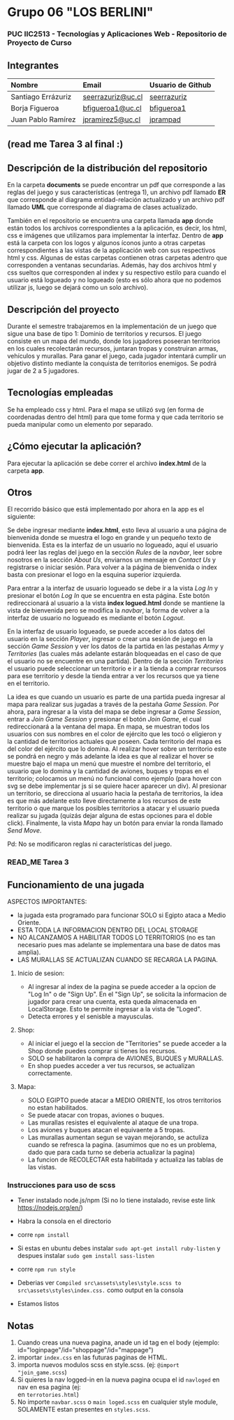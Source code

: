 # Grupo 06 "LOS BERLINI"
### PUC IIC2513 - Tecnologías y Aplicaciones Web - Repositorio de Proyecto de Curso
## Integrantes

| Nombre                | Email       | Usuario de Github |
|:--------------------- |:-------------|:-------------|
| Santiago Errázuriz | seerrazuriz@uc.cl | [seerrazuriz](https://www.github.com/seerrazuriz) |
| Borja Figueroa | bfigueroa1@uc.cl | [bfigueroa1](https://www.github.com/bfigueroa1) |
| Juan Pablo Ramírez | jpramirez5@uc.cl | [jprampad](https://www.github.com/jprampad) |

## (read me Tarea 3 al final :)

## Descripción de la distribución del repositorio
En la carpeta __documents__ se puede encontrar un pdf que corresponde a las reglas del juego y sus características (entrega 1), un archivo pdf llamado __ER__ que corresponde al diagrama entidad-relación actualizado y un archivo pdf llamado __UML__ que corresponde al diagrama de clases actualizado.

También en el repositorio se encuentra una carpeta llamada __app__ donde están todos los archivos correspondientes a la aplicación, es decir, los html, css e imágenes que utilizamos para implementar la interfaz. Dentro de __app__ está la carpeta con los logos y algunos íconos junto a otras carpetas correspondientes a las vistas de la applicación web con sus respectivos html y css. Algunas de estas carpetas contienen otras carpetas adentro que corresponden a ventanas secundarias. Además, hay dos archivos html y css sueltos que corresponden al index y su respectivo estilo para cuando el usuario está logueado y no logueado (esto es sólo ahora que no podemos utilizar js, luego se dejará como un solo archivo).

## Descripción del proyecto
Durante el semestre trabajaremos en la implementación de un juego que sigue una base de tipo 1: Dominio de territorios y recursos. El juego consiste en un mapa del mundo, donde los jugadores poseeran territorios en los cuales recolectarán recursos, juntaran tropas y construiran armas, vehículos y murallas. Para ganar el juego, cada jugador intentará cumplir un objetivo distinto mediante la conquista de territorios enemigos. Se podrá jugar de 2 a 5 jugadores.

## Tecnologías empleadas
Se ha empleado css y html. Para el mapa se utilizó svg (en forma de coordenadas dentro del html) para que tome forma y que cada territorio se pueda manipular como un elemento por separado.

## ¿Cómo ejecutar la aplicación?
Para ejecutar la aplicación se debe correr el archivo __index.html__ de la carpeta __app__.

## Otros
El recorrido básico que está implementado por ahora en la app es el siguiente:

Se debe ingresar mediante __index.html__, esto lleva al usuario a una página de bienvenida donde se muestra el logo en grande y un pequeño texto de bienvenida. Esta es la interfaz de un usuario no logueado, aquí el usuario podrá leer las reglas del juego en la sección _Rules_ de la _navbar_, leer sobre nosotros en la sección _About Us_, enviarnos un mensaje en _Contact Us_ y registrarse o iniciar sesión. Para volver a la página de bienvenida o index basta con presionar el logo en la esquina superior izquierda.

Para entrar a la interfaz de usuario logueado se debe ir a la vista _Log In_ y presionar el botón _Log In_ que se encuentra en esta página. Este botón redireccionará al usuario a la vista __index logued.html__ donde se mantiene la vista de bienvenida pero se modifica la _navbar_, la forma de volver a la interfaz de usuario no logueado es mediante el botón _Logout_.

En la interfaz de usuario logueado, se puede acceder a los datos del usuario en la sección _Player_, ingresar o crear una sesión de juego en la sección _Game Session_ y ver los datos de la partida en las pestañas _Army_ y _Territories_ (las cuales más adelante
estarán bloqueadas en el caso de que el usuario no se encuentre en una partida). Dentro de la sección _Territories_ el usuario puede seleccionar un territorio e ir a la tienda a comprar recursos para ese territorio y desde la tienda entrar a ver los recursos que ya tiene en el territorio.

La idea es que cuando un usuario es parte de una partida pueda ingresar al mapa para realizar sus jugadas a través de la pestaña _Game Session_. Por ahora, para ingresar a la vista del mapa se debe ingresar a _Game Session_, entrar a _Join Game Session_ y presionar el botón _Join Game_, el cual redireccionará a la ventana del mapa. En mapa, se muestran todos los usuarios con sus nombres en el color de ejército que les tocó o eligieron y la cantidad de territorios actuales que poseen. Cada territorio del mapa es del color del ejército que lo domina. Al realizar hover sobre un territorio este se pondrá en negro y más adelante la idea es que al realizar el hover se muestre bajo el mapa un menú que muestre el nombre del territorio, el usuario que lo domina y la cantidad de aviones, buques y tropas en el territorio; colocamos un menú no funcional como ejemplo (para hover con svg se debe implementar js si se quiere hacer aparecer un div). Al presionar un territorio, se direcciona al usuario hacia la pestaña de territorios, la idea es que más adelante esto lleve directamente a los recursos de este territorio o que marque los posibles territorios a atacar y el usuario pueda realizar su jugada (quizás dejar alguna de estas opciones para el doble click). Finalmente, la vista _Mapa_ hay un botón para enviar la ronda llamado _Send Move_.

Pd: No se modificaron reglas ni características del juego. 

### READ_ME Tarea 3

## Funcionamiento de una jugada

ASPECTOS IMPORTANTES: 
- la jugada esta programado para funcionar SOLO si Egipto ataca a Medio Oriente. 
- ESTA TODA LA INFORMACION DENTRO DEL LOCAL STORAGE
- NO ALCANZAMOS A HABILITAR TODOS LO TERRITORIOS (no es tan necesario pues mas adelante se implementara una base de datos mas amplia).
- LAS MURALLAS SE ACTUALIZAN CUANDO SE RECARGA LA PAGINA.

1) Inicio de sesion: 
   - Al ingresar al index de la pagina se puede acceder a la opcion de "Log In" o de "Sign Up". En el "Sign Up", se solicita la informacion de jugador para crear una cuenta, esta queda almacenada en LocalStorage. Esto te permite ingresar a la vista de "Loged". 
   - Detecta errores y el senisble a mayusculas.

2) Shop: 
   - Al iniciar el juego el la seccion de "Territories" se puede acceder a la Shop donde puedes comprar si tienes los recursos. 
   - SOLO se habilitaron la compra de AVIONES, BUQUES y MURALLAS. 
   - En shop puedes acceder a ver tus recursos, se actualizan correctamente.

3) Mapa:
   - SOLO EGIPTO puede atacar a MEDIO ORIENTE, los otros territorios no estan habilitados.
   - Se puede atacar con tropas, aviones o buques.
   - Las murallas resistes el equivalente al ataque de una tropa.
   - Los aviones y buques atacan el equivaente a 5 tropas.
   - Las murallas aumentan segun se vayan mejorando, se actuliza cuando se refresca la pagina. (asumimos que no es un problema, dado que para cada turno se deberia actualizar la pagina)
   - La funcion de RECOLECTAR esta habilitada y actualiza las tablas de las vistas.
 
### Instrucciones para uso de scss

- Tener instalado node.js/npm (Si no lo tiene instalado, revise este link https://nodejs.org/en/)

- Habra la consola en el directorio 
- corre `npm install`
- Si estas en ubuntu debes instalar `sudo apt-get install ruby-listen` y despues instalar `sudo gem install sass-listen`
- corre `npm run style`
- Deberias ver `Compiled src\assets\styles\style.scss to src\assets\styles\index.css.` como output en la consola
- Estamos listos


## Notas
1. Cuando creas una nueva pagina, anade un id tag en el body (ejemplo: id="loginpage"/id="shoppage"/id="mappage")
2. importar `index.css` en las futuras paginas de HTML.
3. importa nuevos modulos scss en style.scss. (ej: `@import "join_game.scss`)
4. Si quieres la nav logged-in en la nueva pagina ocupa el id `navloged` en nav en esa pagina  (ej: <nav class="navbar"  id="navloged"> en `terrotories.html`)
5. No importe `navbar.scss` o `main loged.scss` en cualquier style module, SOLAMENTE estan presentes en `styles.scss`.





